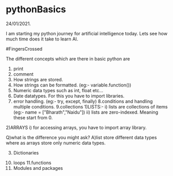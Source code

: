 # pythonBasics

24/01/2021.

I am starting my python journey for artificial intelligence today. Lets see how much time does it take to learn AI.

#FingersCrossed

The different concepts which are there in basic python are

1. print
2. comment
3. How strings are stored.
4. How strings can be formatted. (eg:- variable.function())
5. Numeric data types such as int, float etc...
6. Date datatypes. For this you have to import libraries.
7. error handling. (eg:- try, except, finally)
8.conditions and handling multiple conditions.
9.collections
  1)LISTS:-
  i) lists are collections of items (eg:- name = ["Bharath","Naidu"])
  ii) lists are zero-indexed. Meaning these start from 0.
  
  2)ARRAYS
    i) for accessing arrays, you have to import array library.
    
 Q)what is the difference you might ask?
 A)list store different data types where as arrays store only numeric data types.
 
 3) Dictionaries
 
 
10. loops
11.functions
12. Modules and packages

  
  
  
  
